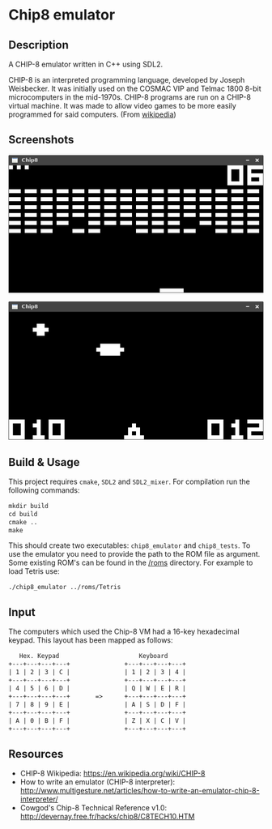 # Chip8 emulator
## Description
A CHIP-8 emulator written in C++ using SDL2.

CHIP-8 is an interpreted programming language, developed by Joseph Weisbecker. It was initially used on the COSMAC VIP and Telmac 1800 8-bit microcomputers in the mid-1970s. CHIP-8 programs are run on a CHIP-8 virtual machine. It was made to allow video games to be more easily programmed for said computers. (From [wikipedia](https://en.wikipedia.org/wiki/CHIP-8))

## Screenshots
![Brix](screenshots/brix.png)

![Ufo](screenshots/ufo.png)

## Build & Usage
This project requires ```cmake```, ```SDL2``` and ```SDL2_mixer```. For compilation run the following commands:

```
mkdir build
cd build
cmake ..
make
```

This should create two executables: ```chip8_emulator``` and ```chip8_tests```. To use the emulator you need to provide the path to the ROM file as argument. Some existing ROM's can be found in the [/roms](/roms) directory. For example to load Tetris use:

```
./chip8_emulator ../roms/Tetris
```

## Input
The computers which used the Chip-8 VM had a 16-key hexadecimal keypad. This layout has been mapped as follows:

```
   Hex. Keypad                      Keyboard
+---+---+---+---+               +---+---+---+---+
| 1 | 2 | 3 | C |               | 1 | 2 | 3 | 4 |
+---+---+---+---+               +---+---+---+---+
| 4 | 5 | 6 | D |               | Q | W | E | R |
+---+---+---+---+       =>      +---+---+---+---+
| 7 | 8 | 9 | E |               | A | S | D | F |
+---+---+---+---+               +---+---+---+---+
| A | 0 | B | F |               | Z | X | C | V |
+---+---+---+---+               +---+---+---+---+
```

## Resources
* CHIP-8 Wikipedia: https://en.wikipedia.org/wiki/CHIP-8
* How to write an emulator (CHIP-8 interpreter): http://www.multigesture.net/articles/how-to-write-an-emulator-chip-8-interpreter/
* Cowgod's Chip-8 Technical Reference v1.0: http://devernay.free.fr/hacks/chip8/C8TECH10.HTM